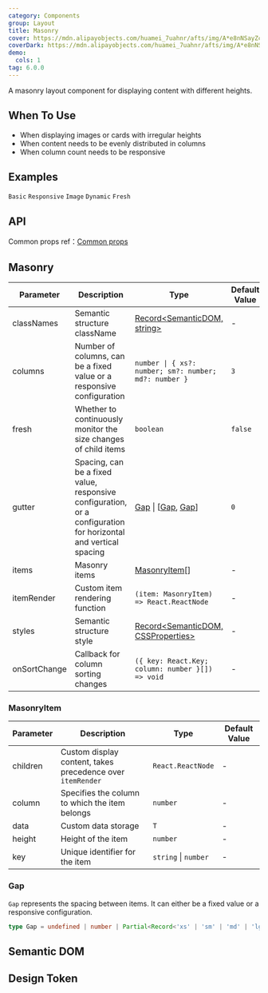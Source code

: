 ```yaml
---
category: Components
group: Layout
title: Masonry
cover: https://mdn.alipayobjects.com/huamei_7uahnr/afts/img/A*e8nNSayZcBMAAAAAAAAAAAAADrJ8AQ/original
coverDark: https://mdn.alipayobjects.com/huamei_7uahnr/afts/img/A*e8nNSayZcBMAAAAAAAAAAAAADrJ8AQ/original
demo:
  cols: 1
tag: 6.0.0
---
```


A masonry layout component for displaying content with different heights.

## When To Use

- When displaying images or cards with irregular heights
- When content needs to be evenly distributed in columns
- When column count needs to be responsive

## Examples

<!-- prettier-ignore -->
<code src="./demo/basic.tsx">Basic</code>
<code src="./demo/responsive.tsx">Responsive</code>
<code src="./demo/image.tsx">Image</code>
<code src="./demo/dynamic.tsx">Dynamic</code>
<code src="./demo/fresh.tsx" debug>Fresh</code>

## API

Common props ref：[Common props](/docs/react/common-props)

## Masonry

| Parameter | Description | Type | Default Value |
| --- | --- | --- | --- |
| classNames | Semantic structure className | [Record<SemanticDOM, string>](#semantic-dom) | - |
| columns | Number of columns, can be a fixed value or a responsive configuration | `number \| { xs?: number; sm?: number; md?: number }` | `3` |
| fresh | Whether to continuously monitor the size changes of child items | `boolean` | `false` |
| gutter | Spacing, can be a fixed value, responsive configuration, or a configuration for horizontal and vertical spacing | [Gap](#gap) \| [[Gap](#gap), [Gap](#gap)] | `0` |
| items | Masonry items | [MasonryItem](#masonryitem)[] | - |
| itemRender | Custom item rendering function | `(item: MasonryItem) => React.ReactNode` | - |
| styles | Semantic structure style | [Record<SemanticDOM, CSSProperties>](#semantic-dom) | - |
| onSortChange | Callback for column sorting changes | `({ key: React.Key; column: number }[]) => void` | - |

### MasonryItem

| Parameter | Description | Type | Default Value |
| --- | --- | --- | --- |
| children | Custom display content, takes precedence over `itemRender` | `React.ReactNode` | - |
| column | Specifies the column to which the item belongs | `number` | - |
| data | Custom data storage | `T` | - |
| height | Height of the item | `number` | - |
| key | Unique identifier for the item | `string` \| `number` | - |

### Gap

`Gap` represents the spacing between items. It can either be a fixed value or a responsive configuration.

```ts
type Gap = undefined | number | Partial<Record<'xs' | 'sm' | 'md' | 'lg' | 'xl' | 'xxl', number>>;
```

## Semantic DOM

<code src="./demo/_semantic.tsx" simplify="true"></code>

## Design Token

<ComponentTokenTable component="Alert"></ComponentTokenTable>
